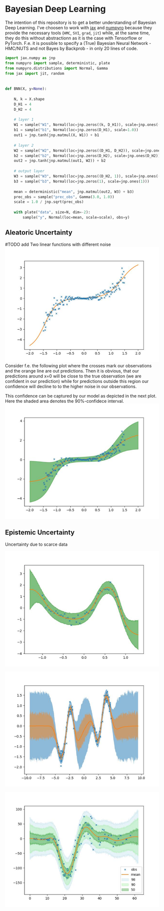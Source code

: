 # Bayesian Deep Learning
The intention of this repository is to get a better understanding of Bayesian Deep Learning.
I've choosen to work with [jax](https://github.com/google/jax) and [numpyro](https://github.com/pyro-ppl/numpyro) because they provide the necessary tools (`HMC`, `SVI`, `grad`, `jit`) while, at the same time, they do this without abstractionn as it is the case with Tensorflow or PyTorch. F.e. it is possible to specify a (True) Bayesian Neural Network - HMC/NUTS and not Bayes by Backprob - in only 20 lines of code.

```python
import jax.numpy as jnp
from numpyro import sample, deterministic, plate
from numpyro.distributions import Normal, Gamma
from jax import jit, random


def BNN(X, y=None):

    N, k = X.shape
    D_H1 = 4
    D_H2 = 4

    # layer 1
    W1 = sample("W1", Normal(loc=jnp.zeros((k, D_H1)), scale=jnp.ones((k, D_H1))))
    b1 = sample("b1", Normal(loc=jnp.zeros(D_H1), scale=1.0))
    out1 = jnp.tanh(jnp.matmul(X, W1)) + b1

    # layer 2
    W2 = sample("W2", Normal(loc=jnp.zeros((D_H1, D_H2)), scale=jnp.ones((D_H1, D_H2))))
    b2 = sample("b2", Normal(loc=jnp.zeros(D_H2), scale=jnp.ones(D_H2)))
    out2 = jnp.tanh(jnp.matmul(out1, W2)) + b2

    # output layer
    W3 = sample("W3", Normal(loc=jnp.zeros((D_H2, 1)), scale=jnp.ones((D_H2, 1))))
    b3 = sample("b3", Normal(loc=jnp.zeros(1), scale=jnp.ones(1)))

    mean = deterministic("mean", jnp.matmul(out2, W3) + b3)
    prec_obs = sample("prec_obs", Gamma(3.0, 1.0))
    scale = 1.0 / jnp.sqrt(prec_obs)

    with plate("data", size=N, dim=-2):
        sample("y", Normal(loc=mean, scale=scale), obs=y)

```

## Aleatoric Uncertainty
#TODO add Two linear functions with different noise
![Bayesian Neural Net](./plots/MLP1_2021_12_19_10_41.jpg)
Consider f.e. the following plot where the crosses mark our observations and the orange line are out predictions.
Then it is obvious, that our predictions around x=0 will be close to the true observation (we are confident in our prediction) while for predictions outside this region our confidence will decline to to the higher noise in our observations.

This confidence can be captured by our model as depicted in the next plot. Here the shaded area denotes the 90%-confidece interval.
![Bayesian Neural Net](./plots/MLP3_2021_12_19_10_41.jpg)
## Epistemic Uncertainty
Uncertainty due to scarce data

![Bayesian Neural Net](./plots/BayesianDNN_2021_12_16_16_55.jpg)

![Gaussian Process](./plots/GaussianProcess_2021_12_15_11_18.jpg)

![Gaussian Process](./plots/GaussianProcess_2021_12_15_11_49.jpg)
